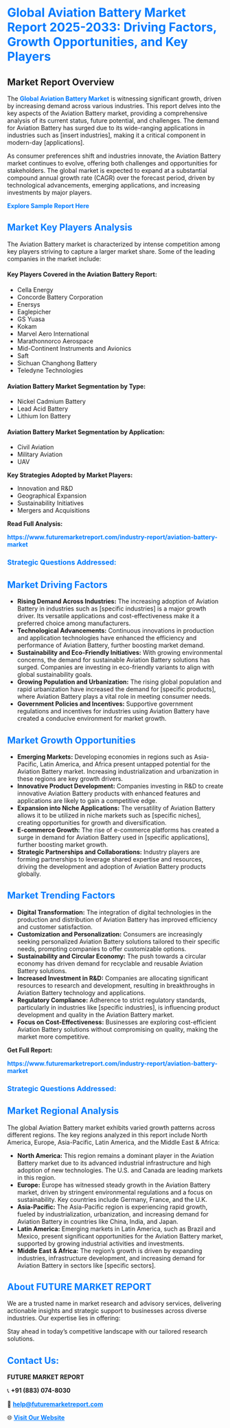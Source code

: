 <h1 style="color: #007BFF;">Global Aviation Battery Market Report 2025-2033: Driving Factors, Growth Opportunities, and Key Players</h1>

<section id="overview">
<h2>Market Report Overview</h2>
<p>The <a href="https://www.futuremarketreport.com/industry-report/aviation-battery-market" style="color: #007BFF; text-decoration: none;"><strong>Global Aviation Battery Market</strong></a> is witnessing significant growth, driven by increasing demand across various industries. This report delves into the key aspects of the Aviation Battery market, providing a comprehensive analysis of its current status, future potential, and challenges. The demand for Aviation Battery has surged due to its wide-ranging applications in industries such as [insert industries], making it a critical component in modern-day [applications].</p>
<p>As consumer preferences shift and industries innovate, the Aviation Battery market continues to evolve, offering both challenges and opportunities for stakeholders. The global market is expected to expand at a substantial compound annual growth rate (CAGR) over the forecast period, driven by technological advancements, emerging applications, and increasing investments by major players.</p>
</section>

<section id="overview">
<p><a href="https://www.futuremarketreport.com/request-sample/reportId=88353" style="color: #007BFF; text-decoration: none;"><strong>Explore Sample Report Here</strong></a></p>
</section>

<section id="key-players">
<h2 style="color: #007BFF;">Market Key Players Analysis</h2>
<p>The Aviation Battery market is characterized by intense competition among key players striving to capture a larger market share. Some of the leading companies in the market include:</p>
<h4>Key Players Covered in the Aviation Battery Report:</h4>
<ul><li>Cella Energy</li><li>Concorde Battery Corporation</li><li>Enersys</li><li>Eaglepicher</li><li>GS Yuasa</li><li>Kokam</li><li>Marvel Aero International</li><li>Marathonnorco Aerospace</li><li>Mid-Continent Instruments and Avionics</li><li>Saft</li><li>Sichuan Changhong Battery</li><li>Teledyne Technologies</li></ul>
<h4>Aviation Battery Market Segmentation by Type:</h4>
<ul><li>Nickel Cadmium Battery</li><li>Lead Acid Battery</li><li>Lithium Ion Battery</li></ul>

<h4>Aviation Battery Market Segmentation by Application:</h4>
<ul><li>Civil Aviation</li><li>Military Aviation</li><li>UAV</li></ul>
<p><strong>Key Strategies Adopted by Market Players:</strong></p>
<ul>
<li>Innovation and R&D</li>
<li>Geographical Expansion</li>
<li>Sustainability Initiatives</li>
<li>Mergers and Acquisitions</li>
</ul>
</section>

<section>
<p><strong>Read Full Analysis: </strong></p><a href="https://www.futuremarketreport.com/industry-report/aviation-battery-market" style="color: #007BFF; text-decoration: none;"><strong>https://www.futuremarketreport.com/industry-report/aviation-battery-market</strong></a>
<h3 style="color: #007BFF;">Strategic Questions Addressed:</h3>
</section>

<section id="driving-factors">
<h2 style="color: #007BFF;">Market Driving Factors</h2>
<ul>
<li><strong>Rising Demand Across Industries:</strong> The increasing adoption of Aviation Battery in industries such as [specific industries] is a major growth driver. Its versatile applications and cost-effectiveness make it a preferred choice among manufacturers.</li>
<li><strong>Technological Advancements:</strong> Continuous innovations in production and application technologies have enhanced the efficiency and performance of Aviation Battery, further boosting market demand.</li>
<li><strong>Sustainability and Eco-Friendly Initiatives:</strong> With growing environmental concerns, the demand for sustainable Aviation Battery solutions has surged. Companies are investing in eco-friendly variants to align with global sustainability goals.</li>
<li><strong>Growing Population and Urbanization:</strong> The rising global population and rapid urbanization have increased the demand for [specific products], where Aviation Battery plays a vital role in meeting consumer needs.</li>
<li><strong>Government Policies and Incentives:</strong> Supportive government regulations and incentives for industries using Aviation Battery have created a conducive environment for market growth.</li>
</ul>
</section>

<section id="growth-opportunities">
<h2 style="color: #007BFF;">Market Growth Opportunities</h2>
<ul>
<li><strong>Emerging Markets:</strong> Developing economies in regions such as Asia-Pacific, Latin America, and Africa present untapped potential for the Aviation Battery market. Increasing industrialization and urbanization in these regions are key growth drivers.</li>
<li><strong>Innovative Product Development:</strong> Companies investing in R&D to create innovative Aviation Battery products with enhanced features and applications are likely to gain a competitive edge.</li>
<li><strong>Expansion into Niche Applications:</strong> The versatility of Aviation Battery allows it to be utilized in niche markets such as [specific niches], creating opportunities for growth and diversification.</li>
<li><strong>E-commerce Growth:</strong> The rise of e-commerce platforms has created a surge in demand for Aviation Battery used in [specific applications], further boosting market growth.</li>
<li><strong>Strategic Partnerships and Collaborations:</strong> Industry players are forming partnerships to leverage shared expertise and resources, driving the development and adoption of Aviation Battery products globally.</li>
</ul>
</section>

<section id="trending-factors">
<h2 style="color: #007BFF;">Market Trending Factors</h2>
<ul>
<li><strong>Digital Transformation:</strong> The integration of digital technologies in the production and distribution of Aviation Battery has improved efficiency and customer satisfaction.</li>
<li><strong>Customization and Personalization:</strong> Consumers are increasingly seeking personalized Aviation Battery solutions tailored to their specific needs, prompting companies to offer customizable options.</li>
<li><strong>Sustainability and Circular Economy:</strong> The push towards a circular economy has driven demand for recyclable and reusable Aviation Battery solutions.</li>
<li><strong>Increased Investment in R&D:</strong> Companies are allocating significant resources to research and development, resulting in breakthroughs in Aviation Battery technology and applications.</li>
<li><strong>Regulatory Compliance:</strong> Adherence to strict regulatory standards, particularly in industries like [specific industries], is influencing product development and quality in the Aviation Battery market.</li>
<li><strong>Focus on Cost-Effectiveness:</strong> Businesses are exploring cost-efficient Aviation Battery solutions without compromising on quality, making the market more competitive.</li>
</ul>
</section>

<section>
<p><strong>Get Full Report: </strong></p><a href="https://www.futuremarketreport.com/industry-report/aviation-battery-market" style="color: #007BFF; text-decoration: none;"><strong>https://www.futuremarketreport.com/industry-report/aviation-battery-market</strong></a>
<h3 style="color: #007BFF;">Strategic Questions Addressed:</h3>
</section>


<section id="regional-analysis">
<h2 style="color: #007BFF;">Market Regional Analysis</h2>
<p>The global Aviation Battery market exhibits varied growth patterns across different regions. The key regions analyzed in this report include North America, Europe, Asia-Pacific, Latin America, and the Middle East & Africa:</p>
<ul>
<li><strong>North America:</strong> This region remains a dominant player in the Aviation Battery market due to its advanced industrial infrastructure and high adoption of new technologies. The U.S. and Canada are leading markets in this region.</li>
<li><strong>Europe:</strong> Europe has witnessed steady growth in the Aviation Battery market, driven by stringent environmental regulations and a focus on sustainability. Key countries include Germany, France, and the U.K.</li>
<li><strong>Asia-Pacific:</strong> The Asia-Pacific region is experiencing rapid growth, fueled by industrialization, urbanization, and increasing demand for Aviation Battery in countries like China, India, and Japan.</li>
<li><strong>Latin America:</strong> Emerging markets in Latin America, such as Brazil and Mexico, present significant opportunities for the Aviation Battery market, supported by growing industrial activities and investments.</li>
<li><strong>Middle East & Africa:</strong> The region’s growth is driven by expanding industries, infrastructure development, and increasing demand for Aviation Battery in sectors like [specific sectors].</li>
</ul>
</section>

<footer>
<h2 style="color: #007BFF;">About FUTURE MARKET REPORT</h2>
<p>We are a trusted name in market research and advisory services, delivering actionable insights and strategic support to businesses across diverse industries. Our expertise lies in offering:</p>

<p>Stay ahead in today’s competitive landscape with our tailored research solutions.</p>

<h2 style="color: #007BFF;">Contact Us:</h2>
<p><strong>FUTURE MARKET REPORT</strong></p>
<p>📞 <strong>+91 (883) 074-8030</strong></p>
<p>📧 <strong><a href="mailto:help@futuremarketreport.com" style="color: #007BFF;">help@futuremarketreport.com</a></strong></p>
<p>🌐 <strong><a href="https://www.futuremarketreport.com/" style="color: #007BFF;">Visit Our Website</a></strong></p>
</footer>
